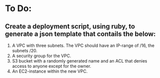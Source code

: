 # To Do: 

## Create a deployment script, using ruby, to generate a json template that contails the below:

1. A VPC with three subnets. The VPC should have an IP-range of /16, the subnets /20.
2. A security group for the VPC. 
3. S3 bucket with a randomly generated name and an ACL that denies access to anyone except for the owner. 
4. An EC2-instance within the new VPC. 
